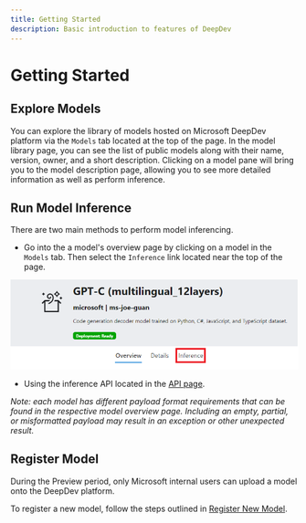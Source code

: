 ```yaml
---
title: Getting Started
description: Basic introduction to features of DeepDev
---
```


# Getting Started

## Explore Models

You can explore the library of models hosted on Microsoft DeepDev platform via the `Models` tab located at the top of the page. In the model library page, you can see the list of public models along with their name, version, owner, and a short description. Clicking on a model pane will bring you to the model description page, allowing you to see more detailed information as well as perform inference.

## Run Model Inference

There are two main methods to perform model inferencing.

- Go into the a model's overview page by clicking on a model in the `Models` tab. Then select the `Inference` link located near the top of the page.

![Model Inference link in Model Overview page](./model_inference.png)
- Using the inference API located in the [API page](https://deepdev.microsoft.com/api#get-/inference/-name-/-version-/-owner-).


_Note: each model has different payload format requirements that can be found in the respective model overview page. Including an empty, partial, or misformatted payload may result in an exception or other unexpected result._

## Register Model

During the Preview period, only Microsoft internal users can upload a model onto the DeepDev platform.

To register a new model, follow the steps outlined in [Register New Model](https://deepdev.microsoft.com/docs/Register%20Models/register-new-models).